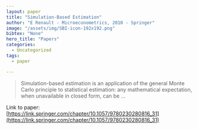 ```yaml
---
layout: paper
title: "Simulation-Based Estimation"
author: "E Renault - Microeconometrics, 2010 - Springer"
image: "/assets/img/SBI-icon-192x192.png"
bibtex: "None"
hero_title: "Papers"
categories:
  - Uncategorized
tags:
  - paper

---
```

>Simulation-based estimation is an application of the general Monte Carlo principle to statistical estimation: any mathematical expectation, when unavailable in closed form, can be …

Link to paper: [https://link.springer.com/chapter/10.1057/9780230280816_31](https://link.springer.com/chapter/10.1057/9780230280816_31)



